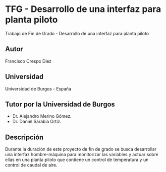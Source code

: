 # TFG - Desarrollo de una interfaz para planta piloto
Trabajo de Fin de Grado - Desarrollo de una interfaz para planta piloto
## Autor
Francisco Crespo Diez
## Universidad
Universidad de Burgos - España
## Tutor por la Universidad de Burgos
  - Dr. Alejandro Merino Gómez.
  - Dr. Daniel Sarabia Ortiz.
## Descripción
Durante la duración de este proyecto de fin de grado se busca desarrollar una interfaz hombre-máquina para monitorizar las variables y actuar sobre ellas en una planta piloto que contiene un control de temperatura y un control de caudal de aire.
